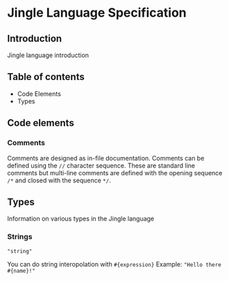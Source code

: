 # Jingle Language Specification
## Introduction
Jingle language introduction

## Table of contents
- Code Elements
- Types

## Code elements
### Comments
Comments are designed as in-file documentation. Comments can be defined using the `//` character sequence. These are standard line comments but multi-line comments are defined with the opening sequence `/*` and closed with the sequence `*/`.

## Types
Information on various types in the Jingle language
### Strings
`"string"`

You can do string interopolation with `#{expression}` Example: `"Hello there #{name}!" `

